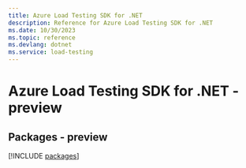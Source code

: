 ```yaml
---
title: Azure Load Testing SDK for .NET
description: Reference for Azure Load Testing SDK for .NET
ms.date: 10/30/2023
ms.topic: reference
ms.devlang: dotnet
ms.service: load-testing
---
```

# Azure Load Testing SDK for .NET - preview
## Packages - preview
[!INCLUDE [packages](load-testing-index.md)]
